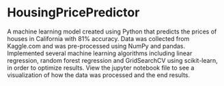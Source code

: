 # HousingPricePredictor
A machine learning model created using Python that predicts the prices of houses in California with 81% accuracy. Data was collected from Kaggle.com and was pre-processed using NumPy and pandas. Implemented several machine learning algorithms including linear regression, random forest regression and GridSearchCV using scikit-learn, in order to optimize results. View the jupyter notebook file to see a visualization of how the data was processed and the end results.
